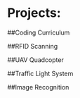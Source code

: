 # Projects:

##Coding Curriculum

##RFID Scanning

##UAV Quadcopter

##Traffic Light System

##Image Recognition
